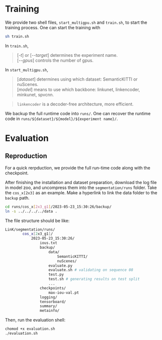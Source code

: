 # Training

We provide two shell files, ```start_multigpu.sh``` and ```train.sh```,  to start the training process. One can start the training with 

```bash
sh train.sh
```


In ```train.sh```, 
> [*-t*] or [*--target*] determines the experiment name. \
> [*--gpus*] controls the number of gpus.

In ```start_multigpu.sh```,
> [*dataset*] determines using which dataset: SemanticKITTI or nuScenes. \
> [*model*] means to use which backbone: linkunet, linkencoder, minkunet, spvcnn. 

> ```linkencoder``` is a decoder-free architecture, more efficient.

We backup the full runtime code into `runs/`. One can recover the runtime code in `runs/${dataset}/${model}/${experiment name}/`.


# Evaluation

## Reproduction

For a quick rerpduction, we provide the full run-time code along with the checkpoint. 


After finishing the installation and dataset preparation, download the log file in model zoo, and uncompress them into the ```segmentation/runs``` folder. Take the ```cos_x[2x3]``` as an example. Make a hyperlink to link the data folder to the ```backup``` path. 

```bash
cd runs/cos_x[2x3_g1]/2023-05-23_15:30:26/backup/
ln -s ../../../../data .
```

The file structure should be like:
```bash
LinK/segmentation/runs/
        cos_x[2x3_g1]/
            2023-05-23_15:30:26/
                ious.txt
                backup/
                    data/
                        SemanticKITTI/
                        nuScenes/
                    evaluate.py
                    evaluate.sh # validating on sequence 08
                    test.py
                    test.sh # generating results on test split
                    ...
                checkpoints/
                    max-iou-val.pt
                logging/
                tensorboard/
                summary/
                metainfo/
```

Then, run the evaluation shell:

```bash
chomod +x evaluation.sh
./evaluation.sh
```



